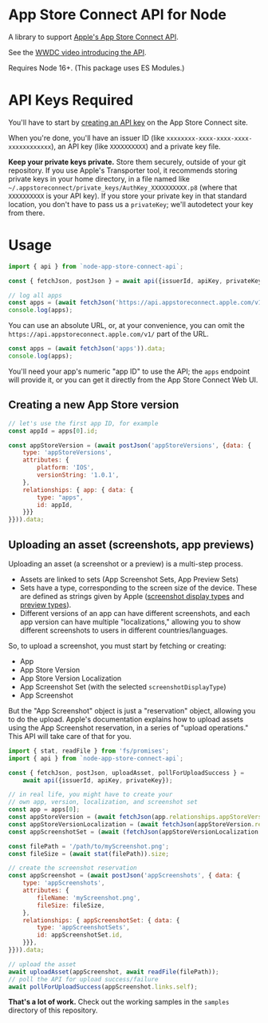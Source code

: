 # App Store Connect API for Node

A library to support [Apple's App Store Connect API](https://developer.apple.com/documentation/appstoreconnectapi).

See the [WWDC video introducing the API](https://developer.apple.com/videos/play/wwdc2020/10004/).

Requires Node 16+. (This package uses ES Modules.)

# API Keys Required

You'll have to start by [creating an API key](https://developer.apple.com/documentation/appstoreconnectapi/creating_api_keys_for_app_store_connect_api) on the App Store Connect site.

When you're done, you'll have an issuer ID (like `xxxxxxxx-xxxx-xxxx-xxxx-xxxxxxxxxxxx`), an API key (like `XXXXXXXXXX`) and a private key file.

**Keep your private keys private.** Store them securely, outside of your git repository. If you use Apple's Transporter tool, it recommends storing private keys in your home directory, in a file named like `~/.appstoreconnect/private_keys/AuthKey_XXXXXXXXXX.p8` (where that `XXXXXXXXXX` is your API key). If you store your private key in that standard location, you don't have to pass us a `privateKey`; we'll autodetect your key from there.

# Usage

```js
import { api } from `node-app-store-connect-api`;

const { fetchJson, postJson } = await api({issuerId, apiKey, privateKey});

// log all apps
const apps = (await fetchJson('https://api.appstoreconnect.apple.com/v1/apps')).data;
console.log(apps);
```

You can use an absolute URL, or, at your convenience, you can omit the `https://api.appstoreconnect.apple.com/v1/` part of the URL.

```js
const apps = (await fetchJson('apps')).data;
console.log(apps);
```

You'll need your app's numeric "app ID" to use the API; the `apps` endpoint will provide it, or you can get it directly from the App Store Connect Web UI.

## Creating a new App Store version

```js
// let's use the first app ID, for example
const appId = apps[0].id;

const appStoreVersion = (await postJson('appStoreVersions', {data: {
	type: 'appStoreVersions',
	attributes: {
		platform: 'IOS',
		versionString: '1.0.1',
	},
	relationships: { app: { data: {
		type: "apps",
		id: appId,
	}}}
}})).data;
```

## Uploading an asset (screenshots, app previews)

Uploading an asset (a screenshot or a preview) is a multi-step process.

* Assets are linked to sets (App Screenshot Sets, App Preview Sets)
* Sets have a type, corresponding to the screen size of the device. These are defined as strings given by Apple ([screenshot display types](https://developer.apple.com/documentation/appstoreconnectapi/screenshotdisplaytype) and [preview types](https://developer.apple.com/documentation/appstoreconnectapi/previewtype)).
* Different versions of an app can have different screenshots, and each app version can have multiple "localizations," allowing you to show different screenshots to users in different countries/languages.

So, to upload a screenshot, you must start by fetching or creating:

* App
* App Store Version
* App Store Version Localization
* App Screenshot Set (with the selected `screenshotDisplayType`)
* App Screenshot

But the "App Screenshot" object is just a "reservation" object, allowing you to do the upload. Apple's documentation explains how to upload assets using the App Screenshot reservation, in a series of "upload operations." This API will take care of that for you.

```js
import { stat, readFile } from 'fs/promises';
import { api } from `node-app-store-connect-api`;

const { fetchJson, postJson, uploadAsset, pollForUploadSuccess } = 
	await api({issuerId, apiKey, privateKey});

// in real life, you might have to create your
// own app, version, localization, and screenshot set
const app = apps[0];
const appStoreVersion = (await fetchJson(app.relationships.appStoreVersions.links.related))[0];
const appStoreVersionLocalization = (await fetchJson(appStoreVersion.relationships.appStoreVersionLocalizations.links.related))[0];
const appScreenshotSet = (await (fetchJson(appStoreVersionLocalization.relationships.appScreenshots.links.related))[0];

const filePath = '/path/to/myScreenshot.png';
const fileSize = (await stat(filePath)).size;

// create the screenshot reservation
const appScreenshot = (await postJson('appScreenshots', { data: {
	type: 'appScreenshots',
	attributes: {
		fileName: 'myScreenshot.png',
		fileSize: fileSize,
	},
	relationships: { appScreenshotSet: { data: {
		type: 'appScreenshotSets',
		id: appScreenshotSet.id,
	}}},
}})).data;

// upload the asset
await uploadAsset(appScreenshot, await readFile(filePath));
// poll the API for upload success/failure
await pollForUploadSuccess(appScreenshot.links.self);
```

**That's a lot of work.** Check out the working samples in the `samples` directory of this repository.